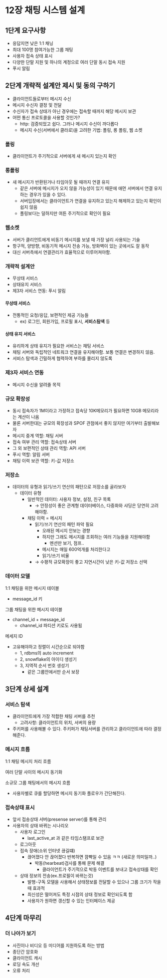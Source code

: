 # 12장 채팅 시스템 설계

## 1단계 요구사항
 * 응답지연 낮은 1:1 채닝
 * 최대 100명 참여가능한 그룹 채팅
 * 사용자 접속 상태 표시
 * 다양한 단말 지원 및 하나의 계정으로 여러 단말 동시 접속 지원
 * 푸시 알림

## 2단계 개략적 설계안 제시 및 동의 구하기
- 클라이언트들로부터 메시지 수신
- 메시지 수신자 결정 및 전달
- 수신자가 접속 상태가 아닌 경우에는 접속할 때까지 해당 메시지 보관
- 어떤 통신 프로토콜을 사용할 것인가?
    - http: 검증되었고 쉽다. 그러나 메시지 수신이 까다롭다
    - 메시지 수신(서버에서 클라로)을 고려한 기법: 폴링, 롱 폴링, 웹 소켓

### 폴링

- 클라이언트가 주기적으로 서버에게 새 메시지 있는지 확인

### 롱폴링

- 새 메시지가 반환된거나 타임아웃 될 때까지 연결 유지
    - 같은 서버에 메시지가 오지 않을 가능성이 있기 때문에 애먼 서버에서 연결 유지하는 경우가 있을 수 있다.
    - 서버입장에서는 클라이언트가 연결을 유지하고 있는지 해제하고 있는지 확인이 쉽지 않음
    - 폴링보다는 덜하지만 여튼 주기적으로 확인이 필요

### 웹소켓

- 서버가 클리언트에게 비동기 메시지를 보낼 때 가장 널리 사용되는 기술
- 항구적, 양방향, 비동기적 메시지 전송 가능, 방화벽이 있는 곳에서도 잘 동작
- 대신 서버측에서 연결관리가 효율적으로 이루어져야함.

### 개략적 설계안

- 무상태 서비스
- 상태유지 서비스
- 제3자 서비스 연동: 푸시 알림

#### 무상태 서비스

- 전통적인 요청/응답, 보편적인 제공 기능들
    - ex) 로그인, 회원가입, 프로필 표시, **서비스탐색** 등

#### 상태 유지 서비스

- 유리하게 상태 유지가 필요한 서비스는 채팅 서비스
- 채팅 서버와 독립적인 네트워크 연결을 유지해야함. 보통 연결은 변경하지 않음.
- 서비스 탐색과 긴밀하게 협력하여 부하를 몰리지 않도록

### 제3자 서비스 연동

- 메시지 수신을 알려줄 목적

### 규모 확장성

- 동시 접속자가 1M이라고 가정하고 접속당 10K메모리가 필요하면 10GB 메모리라는 계산이 나옴
- 물론 서버한대는 규모의 확장성과 SPOF 관점에서 좋지 않지만 여기부터 출발해보자
- 메시지 중계 역할: 채팅 서버
- 접속 여부 관리 역할: 접속상태 서버
- 그 외 보편적인 상태 관리 역할: API 서버
- 푸시 역할: 알림 서버
- 채팅 이력 보관 역할: 키-값 저장소

### 저장소

- 데이터의 유형과 읽기/쓰기 연산의 패턴으로 저장소를 골라보자
    - 데이터 유형
        - 일반적인 데이터: 사용자 정보, 설정, 친구 목록
            - → 안정성이 좋은 관계형 데이터베이스, 다중화와 샤딩은 당연히 고려해야함.
        - 채팅 이력 = 메시지
            - 읽기/쓰기 연산의 패턴 파악 필요
                - 오래된 메시지 안보는 경향
                - 하지만 그래도 메시지를 조회하는 여러 기능들을 지원해야함
                    - 멘션만 보기, 점프..
                - 메시지는 매일 600억개를 처리한다고
                - 읽기/쓰기 비율
            - → 수평적 규모확장이 좋고 지연시간이 낮은  키-값 저장소 선택

### 데이터 모델

1:1 채팅을 위한 메시지 테이블

- message_id 키

그룹 채팅을 위한 메시지 테이블

- channel_id + message_id
    - channel_id 파티션 키로도 사용됨

메세지 ID

- 고유해야하고 정렬이 시간순으로 되야함
    - 1, rdbms의 auto increment
    - 2, snowflake의 아이디 생성기
    - 3, 지역적 순서 번호 생성기
        - 같은 그룹안에서만 순서 보장

## 3단계 상세 설계

### 서비스 탐색

- 클라이언트에게 가장 적합한 채팅 서버를 추천
    - 고려사항: 클라이언트의 위치, 서버의 용량
- 주키퍼를 사용해볼 수 있다. 주키퍼가 채팅서버를 관리하고 클라이언트에 따라 결정해준다.

### 메시지 흐름

1:1 채팅 메시지 처리 흐름

여러 단말 사이의 메시지 동기화

소규모 그룹 채팅에서의 메시지 흐름

- 사용자별로 큐를 할당하면 메시지 동기화 플로우가 간단해진다.

### 접속상태 표시

- 앞서 접송상태 서버(presense server)를 통해 관리
- 사용자의 상태 바뀌는 시나리오
    - 사용자 로그인
        - last_active_at 과 같은 타임스탬프로 보관
    - 로그아웃
    - 접속 장애(소위 인터넷 끊길떄)
        - 끊어졌다 안 끊어졌다 반복하면 깜빡일 수 있음 ㅋㅋ (새로운 의미일까..)
            - 박동(hearbeat)검사를 통해 문제 해결
                - 클라이언트가 주기적으로 박동 이벤트를 보내고 접속상태를 확인
    - 상태 정보의 전송(ex.프로필이 바뀌는것)
        - 발행-구독 모델을 사용해서 상태정보를 전달할 수 있으나 그룹 크기가 작을 때 효과적
        - 최신성은 떨어져도 특정 시점의 상태 정보로 확인되도록 함
        - 사용자가 원하면 갱신할 수 있는 인터페이스 제공

## 4단계 마무리

### 더 나아가 보기

- 사진이나 비디오 등 미디어를 지원하도록 하는 방법
- 종단간 암호화
- 클라이언트 캐시
- 로딩 속도 개선
- 오류 처리
